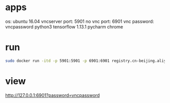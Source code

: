 # apps
os: ubuntu 16.04
vncserver port: 5901
no vnc port: 6901
vnc password: vncpassword
python3 
tensorflow 1.13.1
pycharm
chrome

# run
```bash
sudo docker run -itd -p 5901:5901 -p 6901:6901 registry.cn-beijing.aliyuncs.com/ruanxingbaozi/ubuntu-vnc-xfce-cu90:v1.2
```
# view
http://127.0.0.1:6901?password=vncpassword
